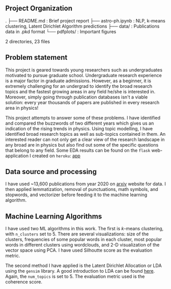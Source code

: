 ## Project Organization
.
├── README.md                   : Brief project report
├── astro-ph.ipynb              : NLP, k-means clustering, Latent Dirichlet Algorithm predictions
├── data/                       : Publications data in .pkd format
└── pdfplots/                   : Important figures

2 directories, 23 files

## Problem statement

This project is geared towards young researchers such as undergraduates motivated to pursue graduate school. 
Undergraduate research experience is a major factor in graduate admissions. 
However, as a beginner, it is extremely challenging for an undergrad to identify the broad research topics and 
the fastest growing areas in any field he/she is interested in. Moreover, simply going through publication databases 
isn't a viable solution: every year thousands of papers are published in every research area in physics!

This project attempts to answer some of these problems. I have identified and compared the buzzwords of two different years 
which gives us an indication of the rising trends in physics. Using topic modelling, I have identified broad research topics 
as well as sub-topics contained in them. An interested reader can not only get a clear view of the research landscape in any 
broad are in physics but also find out some of the specific questions that belong to any field. Some EDA results can be found on the `flask` web-application I created on `heroku`: [app](https://arxiv-topic-modeling.herokuapp.com/home)

## Data source and processing

I have used ~13,600 publications from year 2020 on [arxiv](https://export.arxiv.org/list/physics/20) website for data. I then applied lemmatization, removal of punctuations, math symbols, and stopwords, and vectorizer before feeding it to the machine learning algorithm.

## Machine Learning Algorithms

I have used two ML algorithms in this work. The first is _k_-means clustering, with `n_clusters` set to 5. There are several visualizations: size of the clusters, frequencies of some popular words in each cluster, most popular words in different clusters using wordclouds, and 2-D visualization of the vector space using PCA. I have used Silhoutte score as the evaluation metric. 

The second method I have applied is the Latent Dirichlet Allocation or LDA using the `gensim` library. A good introduction to LDA can be found [here](https://scikit-learn.org/stable/modules/decomposition.html#latentdirichletallocation). Again, the `num_topics` is set to 5. The evaluation metric used is the coherence score.
